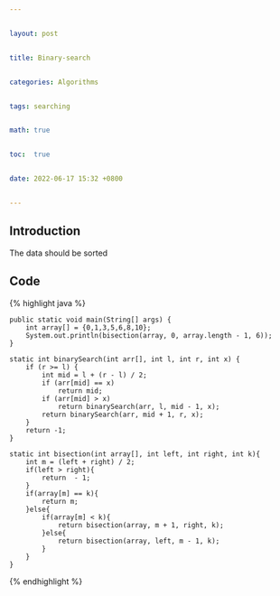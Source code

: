 ```yaml
---


layout: post


title: Binary-search


categories: Algorithms


tags: searching


math: true


toc:  true


date: 2022-06-17 15:32 +0800


---
```


## Introduction

The data should be sorted

## Code

{% highlight java %}

    public static void main(String[] args) {
        int array[] = {0,1,3,5,6,8,10};
        System.out.println(bisection(array, 0, array.length - 1, 6));
    }

    static int binarySearch(int arr[], int l, int r, int x) {
        if (r >= l) {
            int mid = l + (r - l) / 2;
            if (arr[mid] == x)
                return mid;
            if (arr[mid] > x)
                return binarySearch(arr, l, mid - 1, x);
            return binarySearch(arr, mid + 1, r, x);
        }
        return -1;
    }

    static int bisection(int array[], int left, int right, int k){
        int m = (left + right) / 2;
        if(left > right){
            return  - 1;
        }
        if(array[m] == k){
            return m;
        }else{
            if(array[m] < k){
                return bisection(array, m + 1, right, k);
            }else{
                return bisection(array, left, m - 1, k);
            }
        }
    }

{% endhighlight %}
